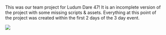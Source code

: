 This was our team project for Ludum Dare 47! It is an incomplete version of the project with some missing scripts & assets. Everything at this point of the project was created within the first 2 days of the 3 day event.

<img src="https://static.jam.vg/raw/f80/43/z/392ba.jpg">

